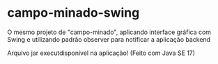 # campo-minado-swing

O mesmo projeto de "campo-minado", aplicando interface gráfica com Swing
e utilizando padrão observer para notificar a aplicação backend

Arquivo jar executdisponível na aplicação!
(Feito com Java SE 17)
